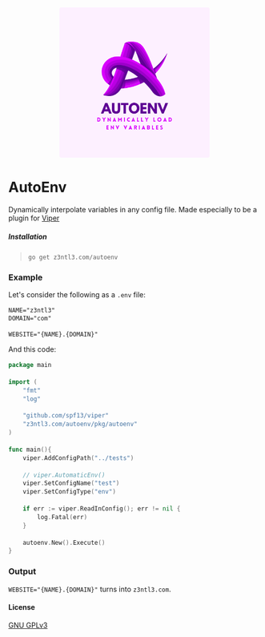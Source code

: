 <!-- header -->

<div align="center"> 
    <img src="image.png" width="300" style="border-radius: 4px;"><br>  
</div>


# AutoEnv

Dynamically interpolate variables in any config file. Made especially to be a plugin for [Viper](https://github.com/spf13/viper)

##### Installation
> ``go get z3ntl3.com/autoenv``

### Example

Let's consider the following as a `.env` file:

```env
NAME="z3ntl3"
DOMAIN="com"

WEBSITE="{NAME}.{DOMAIN}"
```

And this code:

```go
package main

import (
	"fmt"
	"log"

	"github.com/spf13/viper"
	"z3ntl3.com/autoenv/pkg/autoenv"
)

func main(){
    viper.AddConfigPath("../tests")

	// viper.AutomaticEnv()
	viper.SetConfigName("test")
	viper.SetConfigType("env")

	if err := viper.ReadInConfig(); err != nil {
		log.Fatal(err)
	}

	autoenv.New().Execute()
}
```


### Output
``WEBSITE="{NAME}.{DOMAIN}"`` turns into ``z3ntl3.com``.

#### License
[GNU GPLv3](https://www.gnu.org/licenses/gpl-3.0.en.html)
